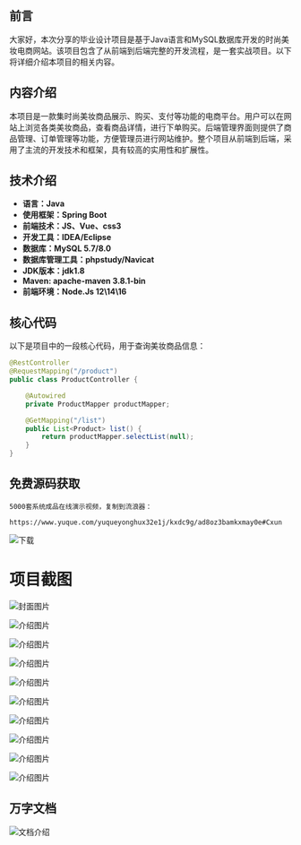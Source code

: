 ## 前言

大家好，本次分享的毕业设计项目是基于Java语言和MySQL数据库开发的时尚美妆电商网站。该项目包含了从前端到后端完整的开发流程，是一套实战项目。以下将详细介绍本项目的相关内容。

## 内容介绍

本项目是一款集时尚美妆商品展示、购买、支付等功能的电商平台。用户可以在网站上浏览各类美妆商品，查看商品详情，进行下单购买。后端管理界面则提供了商品管理、订单管理等功能，方便管理员进行网站维护。整个项目从前端到后端，采用了主流的开发技术和框架，具有较高的实用性和扩展性。

## 技术介绍

- **语言：Java**
- **使用框架：Spring Boot**
- **前端技术：JS、Vue、css3**
- **开发工具：IDEA/Eclipse**
- **数据库：MySQL 5.7/8.0**
- **数据库管理工具：phpstudy/Navicat**
- **JDK版本：jdk1.8**
- **Maven: apache-maven 3.8.1-bin**
- **前端环境：Node.Js 12\14\16**

## 核心代码

以下是项目中的一段核心代码，用于查询美妆商品信息：

```java
@RestController
@RequestMapping("/product")
public class ProductController {

    @Autowired
    private ProductMapper productMapper;

    @GetMapping("/list")
    public List<Product> list() {
        return productMapper.selectList(null);
    }
}
```

## 免费源码获取

```
5000套系统成品在线演示视频，复制到流浪器： 
```
```
https://www.yuque.com/yuqueyonghux32e1j/kxdc9g/ad8oz3bamkxmay0e#Cxun
```
![下载](https://img12.360buyimg.com/ddimg/jfs/t1/339687/11/1349/28408/68ad865fF412d7877/adaa650483a100f2.jpg)

# 项目截图

![封面图片](https://img14.360buyimg.com/ddimg/jfs/t1/346339/22/500/82092/68bc7eccF73464e93/e978bcdcb009d4ed.jpg)

![介绍图片](https://img10.360buyimg.com/ddimg/jfs/t1/349232/8/508/14658/68bc7ea4F4dfcde72/eba77bce7e9d5678.jpg)

![介绍图片](https://img10.360buyimg.com/ddimg/jfs/t1/336913/12/7817/13955/68bc7ea4F431cef72/5938d8e60b1fdd77.jpg)

![介绍图片](https://img12.360buyimg.com/ddimg/jfs/t1/288513/18/13134/15982/68bc7ea5F5db2945e/dbdd6c7d1739a83b.jpg)

![介绍图片](https://img14.360buyimg.com/ddimg/jfs/t1/325284/20/17133/14179/68bc7ea5F94b65bf8/0218747157773b06.jpg)

![介绍图片](https://img14.360buyimg.com/ddimg/jfs/t1/351228/38/473/31983/68bc7ea6F9111ad5a/401d851ff1c3787c.jpg)

![介绍图片](https://img10.360buyimg.com/ddimg/jfs/t1/340061/33/7863/10913/68bc7ea6Fbeeef1a2/91f0919b1fdd0d16.jpg)

![介绍图片](https://img11.360buyimg.com/ddimg/jfs/t1/347356/38/477/64677/68bc7ea7Fd6f5213e/ce5d11cfae129325.jpg)

![介绍图片](https://img14.360buyimg.com/ddimg/jfs/t1/342067/40/505/64042/68bc7ea8Fef18a784/a425b5fb2836c4dc.jpg)

![介绍图片](https://img11.360buyimg.com/ddimg/jfs/t1/340162/14/7769/35592/68bc7ea8F017cc215/4f616f0030e0e053.jpg)


## 万字文档
![文档介绍](https://img14.360buyimg.com/ddimg/jfs/t1/338393/1/3576/156947/68b1ad0cF74dc525c/ff9cd6c574295685.jpg)
